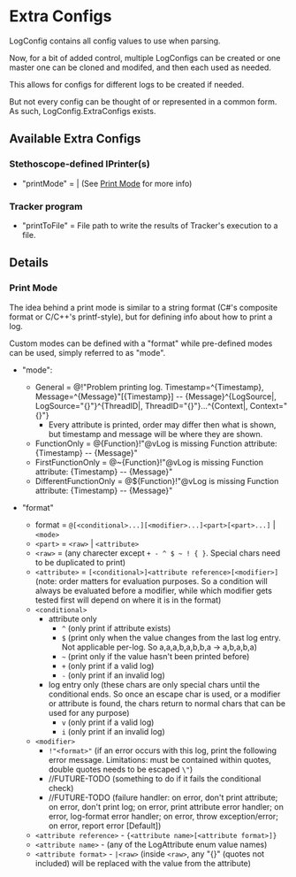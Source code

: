 # Extra Configs

LogConfig contains all config values to use when parsing.

Now, for a bit of added control, multiple LogConfigs can be created or one master one can be cloned and modifed, and then each used as needed.

This allows for configs for different logs to be created if needed.

But not every config can be thought of or represented in a common form. As such, LogConfig.ExtraConfigs exists.

## Available Extra Configs

### Stethoscope-defined IPrinter(s)

- "printMode" = <Mode> | <Format> (See [Print Mode](#print-mode) for more info)

### Tracker program

- "printToFile" = File path to write the results of Tracker's execution to a file.

## Details

### Print Mode

The idea behind a print mode is similar to a string format (C#'s composite format or C/C++'s printf-style), but for defining info about how to print a log.

Custom modes can be defined with a "format" while pre-defined modes can be used, simply referred to as "mode".

- "mode":
    - General = @!"Problem printing log. Timestamp=^{Timestamp}, Message=^{Message}"[{Timestamp}] -- {Message}^{LogSource|, LogSource="{}"}^{ThreadID|, ThreadID="{}"}...^{Context|, Context="{}"}
        - Every attribute is printed, order may differ then what is shown, but timestamp and message will be where they are shown.
    - FunctionOnly = @{Function}!"@vLog is missing Function attribute: {Timestamp} -- {Message}"
    - FirstFunctionOnly = @~{Function}!"@vLog is missing Function attribute: {Timestamp} -- {Message}"
    - DifferentFunctionOnly = @${Function}!"@vLog is missing Function attribute: {Timestamp} -- {Message}"

- "format"
    - format = `@[<conditional>...][<modifier>...]<part>[<part>...]` | `<mode>`
    - `<part>` = `<raw>` | `<attribute>`
    - `<raw>` = (any charecter except `+ - ^ $ ~ ! { }`. Special chars need to be duplicated to print)
    - `<attribute>` = `[<conditional>]<attribute reference>[<modifier>]` (note: order matters for evaluation purposes. So a condition will always be evaluated before a modifier, while which modifier gets tested first will depend on where it is in the format)
    - `<conditional>`
		- attribute only
			- `^` (only print if attribute exists)
			- `$` (print only when the value changes from the last log entry. Not applicable per-log. So a,a,a,b,a,b,b,a -> a,b,a,b,a)
			- `~` (print only if the value hasn't been printed before)
			- `+` (only print if a valid log)
			- `-` (only print if an invalid log)
		- log entry only (these chars are only special chars until the conditional ends. So once an escape char is used, or a modifier or attribute is found, the chars return to normal chars that can be used for any purpose)
			- `v` (only print if a valid log)
			- `i` (only print if an invalid log)
    - `<modifier>`
        - `!"<format>"` (if an error occurs with this log, print the following error message. Limitations: must be contained within quotes, double quotes needs to be escaped `\"`)
        - //FUTURE-TODO (something to do if it fails the conditional check)
        - //FUTURE-TODO (failure handler: on error, don't print attribute; on error, don't print log; on error, print attribute error handler; on error, log-format error handler; on error, throw exception/error; on error, report error [Default])
    - `<attribute reference>` - `{<attribute name>[<attribute format>]}`
    - `<attribute name>` - (any of the LogAttribute enum value names)
    - `<attribute format>` - `|<raw>` (inside `<raw>`, any "{}" (quotes not included) will be replaced with the value from the attribute)
